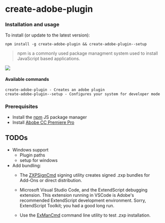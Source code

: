 # create-adobe-plugin

### Installation and usage
To install (or update to the latest version):

```
npm install -g create-adobe-plugin && create-adobe-plugin--setup
```

> npm is a commonly used package managment system used to install JavaScript based applications.

![](https://assets.codepen.io/18215/cap-cli.gif)

#### Available commands
```
create-adobe-plugin - Creates an adobe plugin
create-adobe-plugin--setup - Configures your system for developer mode
```
### Prerequisites
* Install the [npm](https://www.npmjs.com/) JS package manager
* Install [Abobe CC Premiere Pro](https://www.adobe.com/products/premiere.html)

## TODOs
* Windows support
    * Plugin paths
    * setup for windows 
* Add bundling:
    - The
        [ZXPSignCmd](https://github.com/Adobe-CEP/CEP-Resources/tree/master/ZXPSignCMD/4.0.7)
        signing utility creates signed .zxp bundles for Add-Ons or direct
        distribution.
    - Microsoft Visual Studio Code, and the ExtendScript debugging extension. This extension running in VSCode is Adobe's recommended ExtendScript development environment. Sorry, ExtendScript Toolkit; you had a good long run.

    - Use the [ExManCmd](https://www.adobeexchange.com/resources/28) command line
        utility to test .zxp installation.




